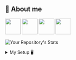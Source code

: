 ## 📑 About me
<!--I am an italian IT student that is trying to learn something new every day about this awesome world!-->
<!--languages-->
<p align="left">
<!--html-->
<img src= https://raw.githubusercontent.com/danielcranney/readme-generator/main/public/icons/skills/html5-colored.svg height="50" width="50">
<!--css-->
<img src="https://raw.githubusercontent.com/danielcranney/readme-generator/main/public/icons/skills/css3-colored.svg" width="50" height="50"> 
<!--js-->
<img src="https://upload.wikimedia.org/wikipedia/commons/6/6a/JavaScript-logo.png" height="50" width="50">
<!--Python-->
<img src= https://raw.githubusercontent.com/danielcranney/readme-generator/main/public/icons/skills/python-colored.svg height="50" width="50"> 
<!--Arduino
<a href="https://www.arduino.cc/"> <img src=https://brandslogos.com/wp-content/uploads/thumbs/arduino-logo-vector-1.svg title="learned" height="50" width="50"> </a>
-->

![Your Repository's Stats](https://github-readme-stats.vercel.app/api/top-langs/?username=F1nnLM&theme=blue-green)
  

<!--other
## 😀 My projects
- Deceit statistics website w/[SaltyLupo](https://github.com/SaltyLupo)
- [Personal website](https://f1nnlm.github.io/) (WIP)
- Custom web browser home page
- Discord bot (Sixer bot)
## 💣 Quick facts 
🎮 I play a lot of games but I hold a special place in my heart for the [Half-life](https://en.wikipedia.org/wiki/Half-Life_(series)) and [Portal](https://en.wikipedia.org/wiki/Portal_(series)) series

📚 I'm currently studying at [Molinari High School](https://www.istitutomolinari.edu.it/)

🎨 I really like to do art! escpecally the digital one!

🌐 I'm one of the two official italian translators of [Deceit](https://store.steampowered.com/app/466240/Deceit/)
-->
<details>
<summary> 
My Setup 🖥️
</summary>
<br>
  
 
   
  CPU: AMD Ryzen 5 5600X
  RAM: 16GB 
  MOBO: MSI AMD B450 PRO-VDH Max AM4 Micro ATX DDR4-SDRAM
  GPU: MSI GeForce RTX 4060 Ti VENTUS 2X BLACK 8G OC
  SSD: Samsung 500GB 970 EVO Nvme M2
  HDD: Seagate BarraCuda 1TB
  
  
  
  
 
